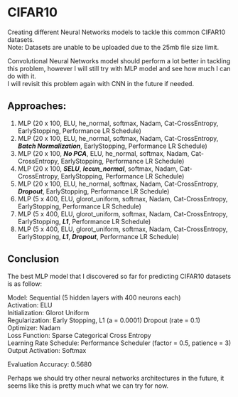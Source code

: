 # CIFAR10
Creating different Neural Networks models to tackle this common CIFAR10 datasets.\
Note: Datasets are unable to be uploaded due to the 25mb file size limit.

Convolutional Neural Networks model should perform a lot better in tackling this problem, however I will still try with MLP model and see how much I can do with it.\
I will revisit this problem again with CNN in the future if needed.


## Approaches:
1. MLP (20 x 100, ELU, he_normal, softmax, Nadam, Cat-CrossEntropy, EarlyStopping, Performance LR Schedule)
2. MLP (20 x 100, ELU, he_normal, softmax, Nadam, Cat-CrossEntropy, ***Batch Normalization***, EarlyStopping, Performance LR Schedule)
3. MLP (20 x 100, ***No PCA***, ELU, he_normal, softmax, Nadam, Cat-CrossEntropy, EarlyStopping, Performance LR Schedule)
4. MLP (20 x 100, ***SELU***, ***lecun_normal***, softmax, Nadam, Cat-CrossEntropy, EarlyStopping, Performance LR Schedule)
5. MLP (20 x 100, ELU, he_normal, softmax, Nadam, Cat-CrossEntropy, ***Dropout***, EarlyStopping, Performance LR Schedule)
6. MLP (5 x 400, ELU, glorot_uniform, softmax, Nadam, Cat-CrossEntropy, EarlyStopping, Performance LR Schedule)
7. MLP (5 x 400, ELU, glorot_uniform, softmax, Nadam, Cat-CrossEntropy, EarlyStopping, ***L1***, Performance LR Schedule)
8. MLP (5 x 400, ELU, glorot_uniform, softmax, Nadam, Cat-CrossEntropy, EarlyStopping, ***L1***, ***Dropout***, Performance LR Schedule)

## Conclusion
The best MLP model that I discovered so far for predicting CIFAR10 datasets is as follow:

Model: Sequential (5 hidden layers with 400 neurons each)\
Activation: ELU\
Initialization: Glorot Uniform\
Regularization: Early Stopping, L1 (a = 0.0001) Dropout (rate = 0.1)\
Optimizer: Nadam\
Loss Function: Sparse Categorical Cross Entropy\
Learning Rate Schedule: Performance Scheduler (factor = 0.5, patience = 3)\
Output Activation: Softmax

Evaluation Accuracy: 0.5680

Perhaps we should try other neural networks architectures in the future, it seems like this is pretty much what we can try for now.
